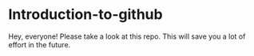 # Introduction-to-github
Hey, everyone! Please take a look at this repo. This will save you a lot of effort in the future.
